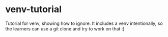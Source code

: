 # venv-tutorial
Tutorial for venv, showing how to ignore.
It includes a venv intentionally, so the learners can use a git clone and try to work on that :)
